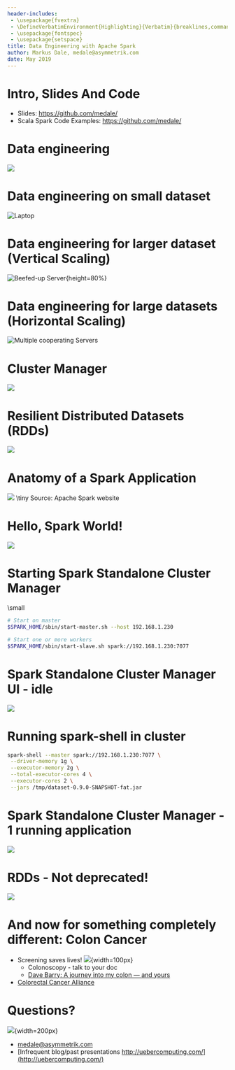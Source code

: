 ```yaml
---
header-includes:
 - \usepackage{fvextra}
 - \DefineVerbatimEnvironment{Highlighting}{Verbatim}{breaklines,commandchars=\\\{\}}
 - \usepackage{fontspec}
 - \usepackage{setspace}
title: Data Engineering with Apache Spark
author: Markus Dale, medale@asymmetrik.com
date: May 2019
---
```


# Intro, Slides And Code
* Slides: https://github.com/medale/
* Scala Spark Code Examples: https://github.com/medale/

# Data engineering 

![](graphics/DataEngineering.png)

# Data engineering on small dataset

![Laptop](graphics/Laptop.png)

# Data engineering for larger dataset (Vertical Scaling)

![Beefed-up Server](graphics/VerticalScaling.png){height=80%}

# Data engineering for large datasets (Horizontal Scaling)

![Multiple cooperating Servers](graphics/HorizontalScaling.png)

# Cluster Manager

![](graphics/ClusterManagers.png)

# Resilient Distributed Datasets (RDDs)

![](graphics/SparkRdd.png)

# Anatomy of a Spark Application

![](graphics/SparkApplication.png)
\tiny Source: Apache Spark website

# Hello, Spark World!

![](graphics/CodeHelloSparkWorldOverview.png)

# Starting Spark Standalone Cluster Manager

\small
```bash
# Start on master
$SPARK_HOME/sbin/start-master.sh --host 192.168.1.230

# Start one or more workers
$SPARK_HOME/sbin/start-slave.sh spark://192.168.1.230:7077
```

# Spark Standalone Cluster Manager UI - idle

![](graphics/SparkStandaloneUi.png)

# Running spark-shell in cluster

```bash
spark-shell --master spark://192.168.1.230:7077 \
 --driver-memory 1g \
 --executor-memory 2g \
 --total-executor-cores 4 \
 --executor-cores 2 \
 --jars /tmp/dataset-0.9.0-SNAPSHOT-fat.jar
```

# Spark Standalone Cluster Manager - 1 running application

![](graphics/SparkStandaloneSparkShell.png)


# RDDs - Not deprecated!

![](graphics/CodeRddOverview.png)

# And now for something completely different: Colon Cancer
* Screening saves lives! ![](graphics/Chemo.png){width=100px}
     * Colonoscopy - talk to your doc
     * [Dave Barry: A journey into my colon — and yours](https://www.miamiherald.com/living/liv-columns-blogs/dave-barry/article1928847.html)
* [Colorectal Cancer Alliance](https://www.ccalliance.org/)

# Questions?

![](graphics/Farley.png){width=200px}

* medale@asymmetrik.com
* [Infrequent blog/past presentations http://uebercomputing.com/](http://uebercomputing.com/)
